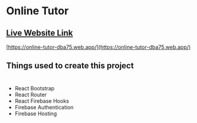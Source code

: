 # Online Tutor
## [Live Website Link](https://online-tutor-dba75.web.app/)
[https://online-tutor-dba75.web.app/](https://online-tutor-dba75.web.app/)

## Things used to create this project
#
* React Bootstrap
* React Router
* React Firebase Hooks
* Firebase Authentication
* Firebase Hosting